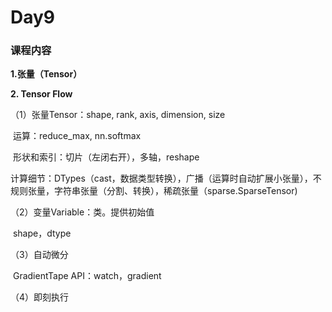 # Day9

 

### 课程内容

**1.张量（Tensor）**

**2. Tensor Flow**

（1）张量Tensor：shape, rank, axis, dimension, size

​		运算：reduce_max, nn.softmax

​		形状和索引：切片（左闭右开），多轴，reshape

​		计算细节：DTypes（cast，数据类型转换），广播（运算时自动扩展小张量），不规则张量，字符串张量（分割、转换），稀疏张量（sparse.SparseTensor)

（2）变量Variable：类。提供初始值

​		shape，dtype

（3）自动微分

​		GradientTape API：watch，gradient

（4）即刻执行

